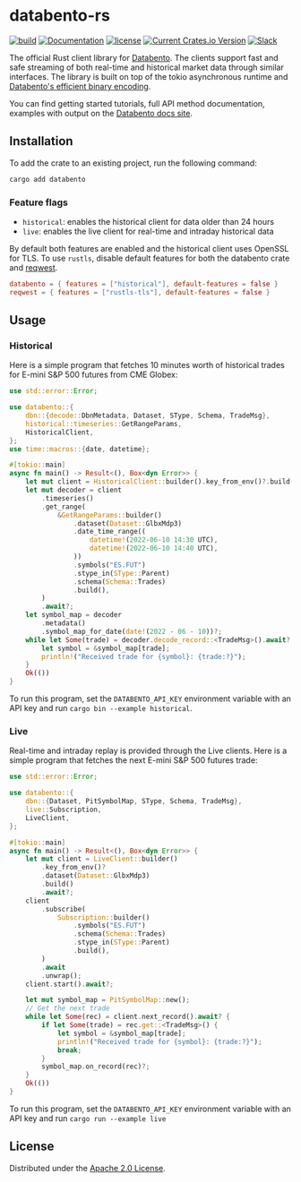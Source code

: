 # databento-rs

[![build](https://github.com/databento/databento-rs/actions/workflows/build.yaml/badge.svg)](https://github.com/databento/dbn/actions/workflows/build.yaml)
[![Documentation](https://img.shields.io/docsrs/databento)](https://docs.rs/databento/latest/databento/)
[![license](https://img.shields.io/github/license/databento/databento-rs?color=blue)](./LICENSE)
[![Current Crates.io Version](https://img.shields.io/crates/v/databento.svg)](https://crates.io/crates/databento)
[![Slack](https://img.shields.io/badge/join_Slack-community-darkblue.svg?logo=slack)](https://to.dbn.to/slack)

The official Rust client library for [Databento](https://databento.com).
The clients support fast and safe streaming of both real-time and historical market data
through similar interfaces.
The library is built on top of the tokio asynchronous runtime and
[Databento's efficient binary encoding](https://databento.com/docs/standards-and-conventions/databento-binary-encoding).

You can find getting started tutorials, full API method documentation, examples with output on the
[Databento docs site](https://databento.com/docs/?historical=rust&live=rust).

## Installation

To add the crate to an existing project, run the following command:
```sh
cargo add databento
```

### Feature flags

- `historical`: enables the historical client for data older than 24 hours
- `live`: enables the live client for real-time and intraday historical data

By default both features are enabled and the historical client uses OpenSSL for TLS.
To use `rustls`, disable default features for both the databento crate and [reqwest](https://github.com/seanmonstar/reqwest).
```toml
databento = { features = ["historical"], default-features = false }
reqwest = { features = ["rustls-tls"], default-features = false }
```

## Usage

### Historical

Here is a simple program that fetches 10 minutes worth of historical trades for E-mini S&P 500 futures from CME Globex:
```rust no_run
use std::error::Error;

use databento::{
    dbn::{decode::DbnMetadata, Dataset, SType, Schema, TradeMsg},
    historical::timeseries::GetRangeParams,
    HistoricalClient,
};
use time::macros::{date, datetime};

#[tokio::main]
async fn main() -> Result<(), Box<dyn Error>> {
    let mut client = HistoricalClient::builder().key_from_env()?.build()?;
    let mut decoder = client
        .timeseries()
        .get_range(
            &GetRangeParams::builder()
                .dataset(Dataset::GlbxMdp3)
                .date_time_range((
                    datetime!(2022-06-10 14:30 UTC),
                    datetime!(2022-06-10 14:40 UTC),
                ))
                .symbols("ES.FUT")
                .stype_in(SType::Parent)
                .schema(Schema::Trades)
                .build(),
        )
        .await?;
    let symbol_map = decoder
        .metadata()
        .symbol_map_for_date(date!(2022 - 06 - 10))?;
    while let Some(trade) = decoder.decode_record::<TradeMsg>().await? {
        let symbol = &symbol_map[trade];
        println!("Received trade for {symbol}: {trade:?}");
    }
    Ok(())
}
```

To run this program, set the `DATABENTO_API_KEY` environment variable with an API key and run `cargo bin --example historical`.

### Live

Real-time and intraday replay is provided through the Live clients.
Here is a simple program that fetches the next E-mini S&P 500 futures trade:

```rust no_run
use std::error::Error;

use databento::{
    dbn::{Dataset, PitSymbolMap, SType, Schema, TradeMsg},
    live::Subscription,
    LiveClient,
};

#[tokio::main]
async fn main() -> Result<(), Box<dyn Error>> {
    let mut client = LiveClient::builder()
        .key_from_env()?
        .dataset(Dataset::GlbxMdp3)
        .build()
        .await?;
    client
        .subscribe(
            Subscription::builder()
                .symbols("ES.FUT")
                .schema(Schema::Trades)
                .stype_in(SType::Parent)
                .build(),
        )
        .await
        .unwrap();
    client.start().await?;

    let mut symbol_map = PitSymbolMap::new();
    // Get the next trade
    while let Some(rec) = client.next_record().await? {
        if let Some(trade) = rec.get::<TradeMsg>() {
            let symbol = &symbol_map[trade];
            println!("Received trade for {symbol}: {trade:?}");
            break;
        }
        symbol_map.on_record(rec)?;
    }
    Ok(())
}
```

To run this program, set the `DATABENTO_API_KEY` environment variable with an API key and run `cargo run --example live`

## License

Distributed under the [Apache 2.0 License](https://www.apache.org/licenses/LICENSE-2.0.html).
